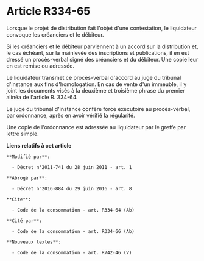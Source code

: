 # Article R334-65

Lorsque le projet de distribution fait l'objet d'une contestation, le liquidateur convoque les créanciers et le débiteur. 

Si les créanciers et le débiteur parviennent à un accord sur la distribution et, le cas échéant, sur la mainlevée des
inscriptions et publications, il en est dressé un procès-verbal signé des créanciers et du débiteur. Une copie leur en est
remise ou adressée. 

Le liquidateur transmet ce procès-verbal d'accord au juge du tribunal d'instance aux fins d'homologation. En cas de vente
d'un immeuble, il y joint les documents visés à la deuxième et troisième phrase du premier alinéa de l'article R. 334-64. 

Le juge du tribunal d'instance confère force exécutoire au procès-verbal, par ordonnance, après en avoir vérifié la
régularité. 

Une copie de l'ordonnance est adressée au liquidateur par le greffe par lettre simple.

**Liens relatifs à cet article**

	**Modifié par**:

	  - Décret n°2011-741 du 28 juin 2011 - art. 1

	**Abrogé par**:

	  - Décret n°2016-884 du 29 juin 2016 - art. 8

	**Cite**:

	  - Code de la consommation - art. R334-64 (Ab)

	**Cité par**:

	  - Code de la consommation - art. R334-66 (Ab)

	**Nouveaux textes**:

	  - Code de la consommation - art. R742-46 (V)
